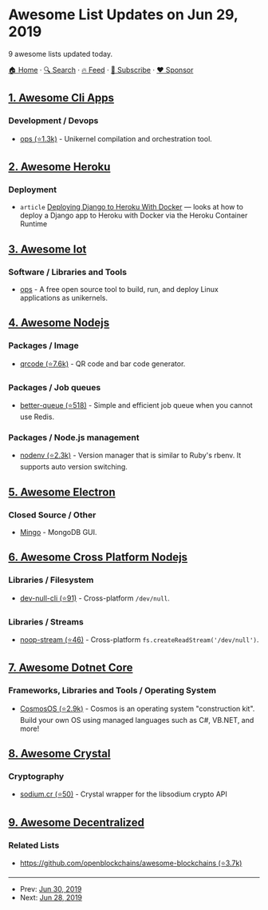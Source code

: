 # Awesome List Updates on Jun 29, 2019

9 awesome lists updated today.

[🏠 Home](/README.md) · [🔍 Search](https://www.trackawesomelist.com/search/) · [🔥 Feed](https://www.trackawesomelist.com/rss.xml) · [📮 Subscribe](https://trackawesomelist.us17.list-manage.com/subscribe?u=d2f0117aa829c83a63ec63c2f&id=36a103854c) · [❤️  Sponsor](https://github.com/sponsors/theowenyoung)



## [1. Awesome Cli Apps](/content/agarrharr/awesome-cli-apps/README.md)

### Development / Devops

*   [ops (⭐1.3k)](https://github.com/nanovms/ops) - Unikernel compilation and orchestration tool.

## [2. Awesome Heroku](/content/ianstormtaylor/awesome-heroku/README.md)

### Deployment

*   `article` [Deploying Django to Heroku With Docker](https://testdriven.io/blog/deploying-django-to-heroku-with-docker/) — looks at how to deploy a Django app to Heroku with Docker via the Heroku Container Runtime

## [3. Awesome Iot](/content/HQarroum/awesome-iot/README.md)

### Software / Libraries and Tools

*   [ops](https://ops.city/) - A free open source tool to build, run, and deploy Linux applications as unikernels.

## [4. Awesome Nodejs](/content/sindresorhus/awesome-nodejs/README.md)

### Packages / Image

*   [qrcode (⭐7.6k)](https://github.com/soldair/node-qrcode) - QR code and bar code generator.

### Packages / Job queues

*   [better-queue (⭐518)](https://github.com/diamondio/better-queue) - Simple and efficient job queue when you cannot use Redis.

### Packages / Node.js management

*   [nodenv (⭐2.3k)](https://github.com/nodenv/nodenv) - Version manager that is similar to Ruby's rbenv. It supports auto version switching.

## [5. Awesome Electron](/content/sindresorhus/awesome-electron/README.md)

### Closed Source / Other

*   [Mingo](https://mingo.io) - MongoDB GUI.

## [6. Awesome Cross Platform Nodejs](/content/bcoe/awesome-cross-platform-nodejs/README.md)

### Libraries / Filesystem

*   [dev-null-cli (⭐91)](https://github.com/sindresorhus/dev-null-cli) - Cross-platform `/dev/null`.

### Libraries / Streams

*   [noop-stream (⭐46)](https://github.com/sindresorhus/noop-stream) - Cross-platform `fs.createReadStream('/dev/null')`.

## [7. Awesome Dotnet Core](/content/thangchung/awesome-dotnet-core/README.md)

### Frameworks, Libraries and Tools / Operating System

*   [CosmosOS (⭐2.9k)](https://github.com/CosmosOS/Cosmos) - Cosmos is an operating system "construction kit". Build your own OS using managed languages such as C#, VB.NET, and more!

## [8. Awesome Crystal](/content/veelenga/awesome-crystal/README.md)

### Cryptography

*   [sodium.cr (⭐50)](https://github.com/didactic-drunk/sodium.cr) - Crystal wrapper for the libsodium crypto API

## [9. Awesome Decentralized](/content/croqaz/awesome-decentralized/README.md)

### Related Lists

*   [https://github.com/openblockchains/awesome-blockchains (⭐3.7k)](https://github.com/openblockchains/awesome-blockchains)

---

- Prev: [Jun 30, 2019](/content/2019/06/30/README.md)
- Next: [Jun 28, 2019](/content/2019/06/28/README.md)